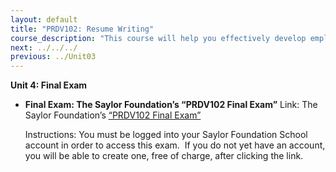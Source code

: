 ```yaml
---
layout: default
title: "PRDV102: Resume Writing"
course_description: "This course will help you effectively develop employment application materials for today’s job market by honing your resume writing skills, providing you with tools to create an impressive resume (or to improve the one you already have), and give suggestions on developing an effective cover letter."
next: ../../../
previous: ../Unit03
---
```

**Unit 4: Final Exam** <span id="4"></span> 
-   **Final Exam: The Saylor Foundation’s “PRDV102 Final Exam”**
    Link: The Saylor Foundation’s [“PRDV102 Final
    Exam”](http://school.saylor.org/mod/quiz/view.php?id=1155)  
      
     Instructions: You must be logged into your Saylor Foundation School
    account in order to access this exam.  If you do not yet have an
    account, you will be able to create one, free of charge, after
    clicking the link.


